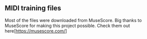 ## MIDI training files
Most of the files were downloaded from MuseScore. Big thanks to MuseScore for making this project possible.
Check them out here[https://musescore.com/]